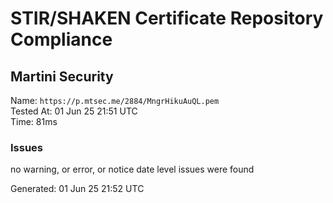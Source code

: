 # STIR/SHAKEN Certificate Repository Compliance

## Martini Security

Name: `https://p.mtsec.me/2884/MngrHikuAuQL.pem`\
Tested At: 01 Jun 25 21:51 UTC\
Time: 81ms

### Issues

no warning, or error, or notice date level issues were found

Generated: 01 Jun 25 21:52 UTC